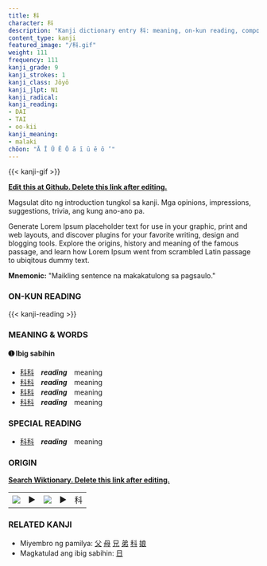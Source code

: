 ```yaml
---
title: 科
character: 科
description: "Kanji dictionary entry 科: meaning, on-kun reading, compounds, origin, related kanji"
content_type: kanji
featured_image: "/科.gif"
weight: 111
frequency: 111
kanji_grade: 9
kanji_strokes: 1
kanji_class: Jōyō
kanji_jlpt: N1
kanji_radical: 
kanji_reading: 
- DAI
- TAI
- oo-kii
kanji_meaning:
- malaki
chōon: "Ā Ī Ū Ē Ō ā ī ū ē ō ’"
---
```

[//]: # (Don't edit the line below. Kanji animated GIF code is automatically generated.)
{{< kanji-gif >}}

[//]: # (Edit below this line.)

**[Edit this at Github. Delete this link after editing.](https://github.com/tim0g/tim/tree/main/content/kanji/科/index.md)**

Magsulat dito ng introduction tungkol sa kanji. Mga opinions, impressions, suggestions, trivia, ang kung ano-ano pa.

Generate Lorem Ipsum placeholder text for use in your graphic, print and web layouts, and discover plugins for your favorite writing, design and blogging tools. Explore the origins, history and meaning of the famous passage, and learn how Lorem Ipsum went from scrambled Latin passage to ubiqitous dummy text.
 
**Mnemonic:** "Maikling sentence na makakatulong sa pagsaulo."

### ON-KUN READING

[//]: # (Don't edit the line below. ON-KUN READING code is automatically generated.)
{{< kanji-reading >}}

### MEANING & WORDS

#### ➊ **Ibig sabihin**
  - [科](../科)[科](../科)　***reading***　meaning
  - [科](../科)[科](../科)　***reading***　meaning
  - [科](../科)[科](../科)　***reading***　meaning
  - [科](../科)[科](../科)　***reading***　meaning

### SPECIAL READING
  - [科](../科)[科](../科)　***reading***　meaning

### ORIGIN

**[Search Wiktionary. Delete this link after editing.](https://wiktionary.org/wiki/科)**
<table class="kanji-table"><tr><td>
<img src="60px-科-bronze.svg.png">
</td><td>▶</td><td>
<img src="60px-科-oracle.svg.png">
</td><td>▶</td>
<td class="kanji-origin">科</td>
</tr></table>

### RELATED KANJI
- Miyembro ng pamilya: [父](../父) [母](../母) [兄](../兄) [弟](../弟) [科](../科) [娘](../娘)
- Magkatulad ang ibig sabihin: [日](../日)
